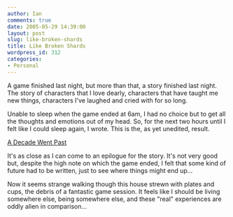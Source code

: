 ```yaml
---
author: Ian
comments: true
date: 2005-05-29 14:39:00
layout: post
slug: like-broken-shards
title: Like Broken Shards
wordpress_id: 312
categories:
- Personal
---
```


A game finished last night, but more than that, a story finished last night.  The story of characters that I love dearly, characters that have taught me new things, characters I've laughed and cried with for so long.  

Unable to sleep when the game ended at 6am, I had no choice but to get all the thoughts and emotions out of my head.  So, for the next two hours until I felt like I could sleep again, I wrote.  This is the, as yet unedited, result.  

<a href="/fiction/a-decade-went-past">A Decade Went Past</a>  

It's as close as I can come to an epilogue for the story.  It's not very good but, despite the high note on which the game ended, I felt that some kind of future had to be written, just to see where things might end up...  

Now it seems strange walking though this house strewn with plates and cups, the debris of a fantastic game session.  It feels like I should be living somewhere else, being somewhere else, and these "real" experiences are oddly alien in comparison...
